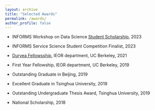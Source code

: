 ```yaml
---
layout: archive
title: "Selected Awards"
permalink: /awards/
author_profile: false
---
```


* INFORMS Workshop on Data Science [Student Scholarship](https://moliu15.github.io/files/Gold_Student_Fellowship.pdf), 2023

* INFORMS Service Science Student Competition Finalist, 2023

* [Duryea Fellowsship](https://ieor.berkeley.edu/announcing-the-2021-duryea-fellows/), IEOR department, UC Berkeley, 2021 


* First Year Fellowship, IEOR department, UC Berkeley, 2019 

* Outstanding Graduate in Beijing, 2019
 
* Excellent Graduate in Tsinghua University, 2019
 
* Outstanding Undergraduate Thesis Award, Tsinghua University, 2019 

* National Scholarship, 2018 
